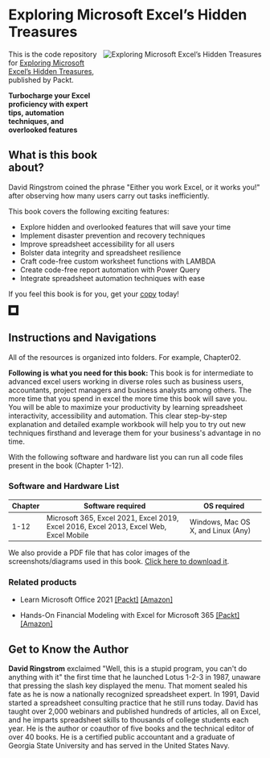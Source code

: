 # Exploring Microsoft Excel’s Hidden Treasures

<a href="https://www.packtpub.com/product/exploring-microsoft-excel-s-hidden-treasures/9781803243948?utm_source=github&utm_medium=repository&utm_campaign=9781803243948"><img src="https://static.packt-cdn.com/products/9781803243948/cover/smaller" alt="Exploring Microsoft Excel’s Hidden Treasures" height="256px" align="right"></a>

This is the code repository for [Exploring Microsoft Excel’s Hidden Treasures](https://www.packtpub.com/product/exploring-microsoft-excel-s-hidden-treasures/9781803243948?utm_source=github&utm_medium=repository&utm_campaign=9781803243948), published by Packt.

**Turbocharge your Excel proficiency with expert tips, automation techniques, and overlooked features**

## What is this book about?
David Ringstrom coined the phrase "Either you work Excel, or it works you!" after observing how many users carry out tasks inefficiently. 

This book covers the following exciting features:
* Explore hidden and overlooked features that will save your time
* Implement disaster prevention and recovery techniques
* Improve spreadsheet accessibility for all users
* Bolster data integrity and spreadsheet resilience
* Craft code-free custom worksheet functions with LAMBDA
* Create code-free report automation with Power Query
* Integrate spreadsheet automation techniques with ease

If you feel this book is for you, get your [copy](https://www.amazon.com/dp/1803243945) today!

<a href="https://www.packtpub.com/?utm_source=github&utm_medium=banner&utm_campaign=GitHubBanner"><img src="https://raw.githubusercontent.com/PacktPublishing/GitHub/master/GitHub.png" 
alt="https://www.packtpub.com/" border="5" /></a>

## Instructions and Navigations
All of the resources is organized into folders. For example, Chapter02.

**Following is what you need for this book:**
This book is for intermediate to advanced excel users working in diverse roles such as business users, accountants, project managers and business analysts among others. The more time that you spend in excel the more time this book will save you. You will be able to maximize your productivity by learning spreadsheet interactivity, accessibility and automation. This clear step-by-step explanation and detailed example workbook will help you to try out new techniques firsthand and leverage them for your business's advantage in no time.

With the following software and hardware list you can run all code files present in the book (Chapter 1-12).
### Software and Hardware List
| Chapter | Software required | OS required |
| -------- | ------------------------------------ | ----------------------------------- |
| 1-12 | Microsoft 365, Excel 2021, Excel 2019, Excel 2016, Excel 2013, Excel Web, Excel Mobile | Windows, Mac OS X, and Linux (Any) |

We also provide a PDF file that has color images of the screenshots/diagrams used in this book. [Click here to download it](https://packt.link/k7VcU).

### Related products
* Learn Microsoft Office 2021
 [[Packt]](https://www.packt.com/product/business-other/b18178-learn-microsoft-office-2021/?utm_source=github&utm_medium=repository&utm_campaign=9781801073240) [[Amazon]](https://www.amazon.com/dp/1803239735)

* Hands-On Financial Modeling with Excel for Microsoft 365 [[Packt]](https://www.packt.com/product/data/b17940-hands-on-financial-modeling-with-excel-for-microsoft-365/?utm_source=github&utm_medium=repository&utm_campaign=9781800568754) [[Amazon]](https://www.amazon.com/dp/1803231149)

## Get to Know the Author
**David Ringstrom**
 exclaimed "Well, this is a stupid program, you can't do anything with it" the first time that he launched Lotus 1-2-3 in 1987, unaware that pressing the slash key displayed the menu. That moment sealed his fate as he is now a nationally recognized spreadsheet expert. In 1991, David started a spreadsheet consulting practice that he still runs today. David has taught over 2,000 webinars and published hundreds of articles, all on Excel, and he imparts spreadsheet skills to thousands of college students each year. He is the author or coauthor of five books and the technical editor of over 40 books. He is a certified public accountant and a graduate of Georgia State University and has served in the United States Navy.
